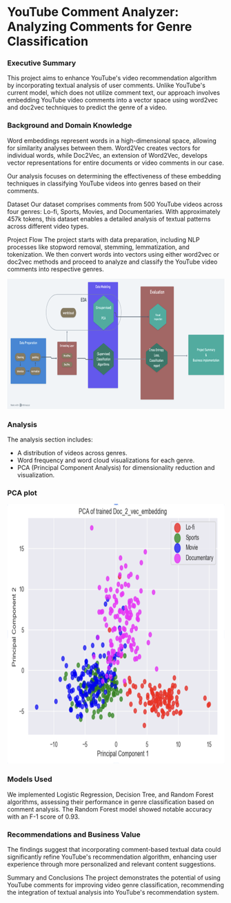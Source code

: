 # YouTube Comment Analyzer: Analyzing Comments for Genre Classification

### Executive Summary
This project aims to enhance YouTube's video recommendation algorithm by incorporating textual analysis of user comments. Unlike YouTube's current model, which does not utilize comment text, our approach involves embedding YouTube video comments into a vector space using word2vec and doc2vec techniques to predict the genre of a video.

### Background and Domain Knowledge
Word embeddings represent words in a high-dimensional space, allowing for similarity analyses between them. Word2Vec creates vectors for individual words, while Doc2Vec, an extension of Word2Vec, develops vector representations for entire documents or video comments in our case. 

Our analysis focuses on determining the effectiveness of these embedding techniques in classifying YouTube videos into genres based on their comments.

Dataset
Our dataset comprises comments from 500 YouTube videos across four genres: Lo-fi, Sports, Movies, and Documentaries. With approximately 457k tokens, this dataset enables a detailed analysis of textual patterns across different video types.

Project Flow
The project starts with data preparation, including NLP processes like stopword removal, stemming, lemmatization, and tokenization. We then convert words into vectors using either word2vec or doc2vec methods and proceed to analyze and classify the YouTube video comments into respective genres.

<img src="NLP Project.png" width="1040" height="301">


### Analysis
The analysis section includes:

- A distribution of videos across genres.
- Word frequency and word cloud visualizations for each genre.
- PCA (Principal Component Analysis) for dimensionality reduction and visualization.

### PCA plot

<img src="PCA_doc2vec.png" width="800" height="600">

### Models Used
We implemented Logistic Regression, Decision Tree, and Random Forest algorithms, assessing their performance in genre classification based on comment analysis. The Random Forest model showed notable accuracy with an F-1 score of 0.93.

### Recommendations and Business Value
The findings suggest that incorporating comment-based textual data could significantly refine YouTube's recommendation algorithm, enhancing user experience through more personalized and relevant content suggestions.


Summary and Conclusions
The project demonstrates the potential of using YouTube comments for improving video genre classification, recommending the integration of textual analysis into YouTube's recommendation system.

